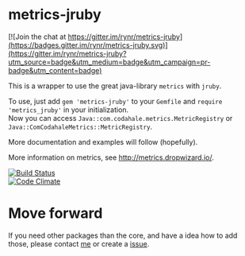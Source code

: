 metrics-jruby
=============

[![Join the chat at https://gitter.im/rynr/metrics-jruby](https://badges.gitter.im/rynr/metrics-jruby.svg)](https://gitter.im/rynr/metrics-jruby?utm_source=badge&utm_medium=badge&utm_campaign=pr-badge&utm_content=badge)

This is a wrapper to use the great java-library `metrics` with `jruby`.

To use, just add `gem 'metrics-jruby'` to your `Gemfile` and `require
'metrics_jruby'` in your initialization.  
Now you can access `Java::com.codahale.metrics.MetricRegistry` or
`Java::ComCodahaleMetrics::MetricRegistry`.

More documentation and examples will follow (hopefully).

More information on metrics, see http://metrics.dropwizard.io/.

[![Build Status](https://travis-ci.org/rynr/metrics-jruby.svg?branch=master)](https://travis-ci.org/rynr/metrics-jruby)  
[![Code Climate](https://codeclimate.com/github/rynr/metrics-jruby/badges/gpa.svg)](https://codeclimate.com/github/rynr/metrics-jruby)

Move forward
============

If you need other packages than the core, and have a idea how to add those, please contact [me](mailto:rainer.jung@gmail.com) or create a [issue](https://github.com/rynr/metrics-jruby/issues).
